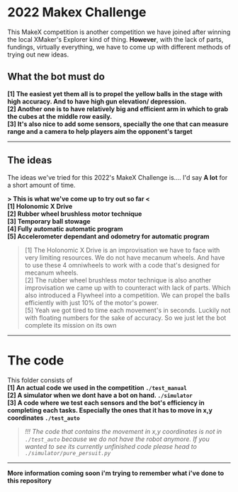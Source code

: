 # 2022 Makex Challenge
This MakeX competition is another competition we have joined after winning the local XMaker's Explorer kind of thing. **However**, with the lack of parts, fundings, virtually everything, we have to come up with different methods of trying out new ideas.

## What the bot must do
**[1] The easiest yet them all is to propel the yellow balls in the stage with high accuracy. And to have high gun elevation/ depression.**\
**[2] Another one is to have relatively big and efficient arm in which to grab the cubes at the middle row easily.**\
**[3] It's also nice to add some sensors, specially the one that can measure range and a camera to help players aim the opponent's target**
____
## The ideas
The ideas we've tried for this 2022's MakeX Challenge is.... I'd say **A lot** for a short amount of time.

**> This is what we've come up to try out so far <\
[1] Holonomic X Drive\
[2] Rubber wheel brushless motor technique\
[3] Temporary ball stowage\
[4] Fully automatic automatic program\
[5] Accelerometer dependant and odometry for automatic program**
> [1] The Holonomic X Drive is an improvisation we have to face with very limiting resources. We do not have mecanum wheels. And have to use these 4 omniwheels to work with a code that's designed for mecanum wheels.\
[2] The rubber wheel brushless motor technique is also another improvisation we came up with to counteract with lack of parts. Which also introduced a Flywheel into a competition. We can propel the balls efficiently with just 10% of the motor's power.\
[5] Yeah we got tired to time each movement's in seconds. Luckily not with floating numbers for the sake of accuracy. So we just let the bot complete its mission on its own

____
# The code
This folder consists of\
**[1] An actual code we used in the competition `./test_manual`\
[2] A simulator when we dont have a bot on hand. `./simulator`\
[3] A code where we test each sensors and the bot's efficiency in completing each tasks. Especially the ones that it has to move in x,y coordinates `./test_auto`**
>*!!! The code that contains the movement in x,y coordinates is not in `./test_auto` because we do not have the robot anymore. If you wanted to see its currently unfinished code please head to `./simulator/pure_persuit.py`*
____
**More information coming soon i'm trying to remember what i've done to this repository**